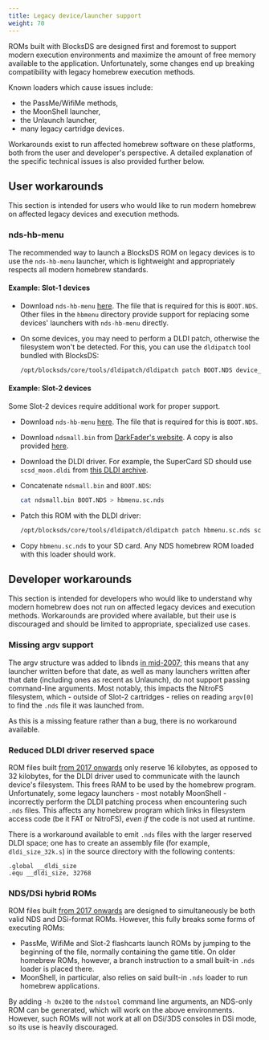 ```yaml
---
title: Legacy device/launcher support
weight: 70
---
```


ROMs built with BlocksDS are designed first and foremost to support modern
execution environments and maximize the amount of free memory available to
the application. Unfortunately, some changes end up breaking compatibility
with legacy homebrew execution methods.

Known loaders which cause issues include:

- the PassMe/WifiMe methods,
- the MoonShell launcher,
- the Unlaunch launcher,
- many legacy cartridge devices.

Workarounds exist to run affected homebrew software on these platforms,
both from the user and developer's perspective. A detailed explanation of
the specific technical issues is also provided further below.

## User workarounds

This section is intended for users who would like to run modern homebrew
on affected legacy devices and execution methods.

### nds-hb-menu

The recommended way to launch a BlocksDS ROM on legacy devices is to use
the `nds-hb-menu` launcher, which is lightweight and appropriately
respects all modern homebrew standards.

#### Example: Slot-1 devices

- Download `nds-hb-menu` [here](https://github.com/devkitPro/nds-hb-menu/releases).
  The file that is required for this is `BOOT.NDS`. Other files in the `hbmenu`
  directory provide support for replacing some devices' launchers with `nds-hb-menu`
  directly.

- On some devices, you may need to perform a DLDI patch, otherwise the filesystem
  won't be detected. For this, you can use the `dldipatch` tool bundled with BlocksDS:

  ```bash
  /opt/blocksds/core/tools/dldipatch/dldipatch patch BOOT.NDS device_driver.dldi
  ```

#### Example: Slot-2 devices

Some Slot-2 devices require additional work for proper support.

- Download `nds-hb-menu` [here](https://github.com/devkitPro/nds-hb-menu/releases).
  The file that is required for this is `BOOT.NDS`.

- Download `ndsmall.bin` from [DarkFader's website](https://www.darkfader.net/ds/).
  A copy is also provided [here](../../ndsmall.bin).

- Download the DLDI driver. For example, the SuperCard SD should use `scsd_moon.dldi` from
  [this DLDI archive](https://github.com/DS-Homebrew/DLDI/blob/master/prebuilts/scsd_moon.dldi).

- Concatenate `ndsmall.bin` and `BOOT.NDS`:

  ```bash
  cat ndsmall.bin BOOT.NDS > hbmenu.sc.nds
  ```

- Patch this ROM with the DLDI driver:

  ```bash
  /opt/blocksds/core/tools/dldipatch/dldipatch patch hbmenu.sc.nds scsd_moon.dldi
  ```

- Copy `hbmenu.sc.nds` to your SD card. Any NDS homebrew ROM loaded with this
  loader should work.

## Developer workarounds

This section is intended for developers who would like to understand why
modern homebrew does not run on affected legacy devices and execution methods.
Workarounds are provided where available, but their use is discouraged and should
be limited to appropriate, specialized use cases.

### Missing argv support

The argv structure was added to libnds [in mid-2007](https://github.com/devkitPro/libnds/commit/34f30043ce8683d48194fa009fd788da691517de);
this means that any launcher written before that date, as well as many launchers
written after that date (including ones as recent as Unlaunch), do not support
passing command-line arguments. Most notably, this impacts the NitroFS filesystem,
which - outside of Slot-2 cartridges - relies on reading `argv[0]` to find
the `.nds` file it was launched from.

As this is a missing feature rather than a bug, there is no workaround available.

### Reduced DLDI driver reserved space

ROM files built [from 2017 onwards](https://github.com/devkitPro/libnds/commit/c9668aa8f47bd41400f485b8a9a728b517a1174d)
only reserve 16 kilobytes, as opposed to 32 kilobytes, for the DLDI driver used
to communicate with the launch device's filesystem. This frees RAM to be used
by the homebrew program. Unfortunately, some legacy launchers - most notably
MoonShell - incorrectly perform the DLDI patching process when encountering such
`.nds` files. This affects any homebrew program which links in filesystem access
code (be it FAT or NitroFS), *even if* the code is not used at runtime.

There is a workaround available to emit `.nds` files with the larger reserved DLDI
space; one has to create an assembly file (for example, `dldi_size_32k.s`) in the
source directory with the following contents:

```
.global __dldi_size
.equ __dldi_size, 32768
```

### NDS/DSi hybrid ROMs

ROM files built [from 2017 onwards](https://github.com/devkitPro/ndstool/commit/18d3c00df65a2b7a9c9f0312eaac518678869345)
are designed to simultaneously be both valid NDS and DSi-format ROMs. However,
this fully breaks some forms of executing ROMs:

- PassMe, WifiMe and Slot-2 flashcarts launch ROMs by jumping to the beginning
  of the file, normally containing the game title. On older homebrew ROMs,
  however, a branch instruction to a small built-in `.nds` loader is placed
  there.
- MoonShell, in particular, also relies on said built-in `.nds` loader to run
  homebrew applications.

By adding `-h 0x200` to the `ndstool` command line arguments, an NDS-only ROM
can be generated, which will work on the above environments. However, such
ROMs will not work at all on DSi/3DS consoles in DSi mode, so its use is
heavily discouraged.
